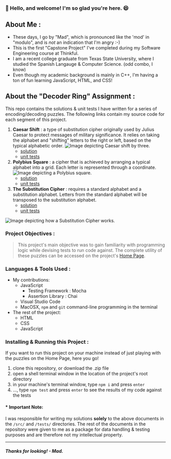 ### :wave: Hello, and welcome! I'm so glad you're here. :smile:

## About Me :
- These days, I go by "Mad", which is pronounced like the 'mod' in "modulo", and is _not_ an indication that I'm angry :-)
- This is the first "Capstone Project" I've completed during my Software Engineering course at Thinkful.
- I am a recent college graduate from Texas State University, where I studied the Spanish Langauge & Computer Science. (odd combo, I know) 
- Even though my academic background is mainly in C++, I'm having a ton of fun learning JavaScript, HTML, and CSS! 

## About the "Decoder Ring" Assignment : 
This repo contains the solutions & unit tests I have written for a series of encoding/decoding puzzles. The following links contain my source code for each segment
of this project.
  1. **Caesar Shift** : a type of substitution cipher originally used by Julius Caesar to protect messages of military significance. It relies on taking the alphabet and "shifting" letters to the right or left, based on the typical alphabetic order.
  ![Image depicting Caesar shift by three.](https://upload.wikimedia.org/wikipedia/commons/thumb/4/4a/Caesar_cipher_left_shift_of_3.svg/1200px-Caesar_cipher_left_shift_of_3.svg.png)
      - [solution](https://github.com/mad-godinez/decoderRing_capstone/blob/3eef059188eeece653b80cb25d67732f1d574dd0/src/caesar.js#L14)
      - [unit tests](https://github.com/mad-godinez/decoderRing_capstone/blob/3eef059188eeece653b80cb25d67732f1d574dd0/test/caesar.test.js#L1)
  2. **Polybius Square** : a cipher that is achieved by arranging a typical alphabet into a grid. Each letter is represented through a coordinate.
  ![Image depicting a Polybius square.](https://cdn.publish0x.com/prod/fs/cachedimages/1806382416-33f969285ccc10941854e3140f6d10a675b00cc0c73fe0d9db5880cd47ded498.png)
      - [solution](https://github.com/mad-godinez/decoderRing_capstone/blob/3eef059188eeece653b80cb25d67732f1d574dd0/src/polybius.js#L10)
      - [unit tests](https://github.com/mad-godinez/decoderRing_capstone/blob/3eef059188eeece653b80cb25d67732f1d574dd0/test/polybius.test.js#L1)
  3. **The Substitution Cipher** : requires a standard alphabet and a substitution alphabet. Letters from the standard alphabet will be transposed to the substitution alphabet.
      - [solution](https://github.com/mad-godinez/decoderRing_capstone/blob/3eef059188eeece653b80cb25d67732f1d574dd0/src/substitution.js#L11)
      - [unit tests](https://github.com/mad-godinez/decoderRing_capstone/blob/3eef059188eeece653b80cb25d67732f1d574dd0/test/substitution.test.js#L9)
      
  ![Image depicting how a Substitution Cipher works.](https://ctf101.org/cryptography/images/substitution-cipher.png)

      
### Project Objectives :
> This project's main objective was to gain familiarity with programming logic while devising tests to run code against. The complete utility of these puzzles can be accessed on the project's [Home Page](https://mad-godinez.github.io/decoderRing_capstone/).

### Languages & Tools Used :
   - My contributions: 
        * JavaScript
            * Testing Framework : Mocha
            * Assertion Library : Chai
        * Visual Studio Code
        * MacOSX, `npm` and `git` command-line programming in the terminal
   - The rest of the project: 
        * HTML 
        * CSS
        * JavaScript
### Installing & Running this Project :
If you want to run this project on your machine instead of just playing with the puzzles on the Home Page, here you go!
1. clone this repository, or download the .zip file
2. open a shell terminal window in the location of the project's root directory
3. in your machine's terminal window, type `npm i` and press `enter`
4. ..., type `npm test` and press `enter` to see the results of my code against the tests

#### * Important Note: 
   I was responsible for writing my solutions **solely** to the above documents in the `/src/` and `/tests/` directories.
   The rest of the documents in the repository were given to me as a package for data handling & testing purposes and are therefore not my intellectual property.

---
#### _Thanks for looking! - Mad._
